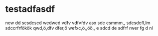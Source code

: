 # testadfasdf
new
dd
scsdcscd
wedwed
vdfv
vdfvfdv
asx
sdc
csmmm,,
sdcsdcfl,lm
sdccrfrfökök
qwd,ö,dfv
dfer,ö
wefxc,ö,,öö,,
e
sdcd de
sdfrf
rwer
fg
d
nl
